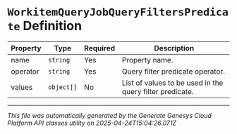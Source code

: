 # `WorkitemQueryJobQueryFiltersPredicate` Definition

| Property | Type | Required | Description |
|----------|------|----------|-------------|
| name | `string` | Yes | Property name. |
| operator | `string` | Yes | Query filter predicate operator. |
| values | `object[]` | No | List of values to be used in the query filter predicate. |

---

*This file was automatically generated by the Generate Genesys Cloud Platform API classes utility on 2025-04-24T15:04:26.071Z*